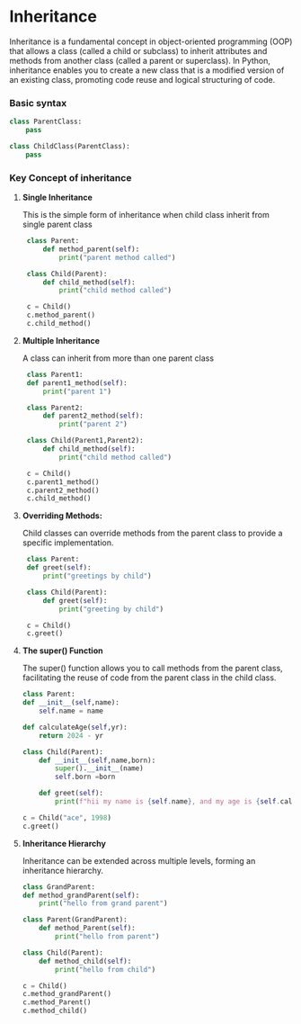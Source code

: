 # Inheritance

Inheritance is a fundamental concept in object-oriented programming (OOP) that allows a class (called a child or subclass) to inherit attributes and methods from another class (called a parent or superclass). In Python, inheritance enables you to create a new class that is a modified version of an existing class, promoting code reuse and logical structuring of code.

### Basic syntax

```python
class ParentClass:
    pass

class ChildClass(ParentClass):
    pass
```

### Key Concept of inheritance

1. **Single Inheritance**

   This is the simple form of inheritance when child class inherit from single parent class

   ```python
    class Parent:
        def method_parent(self):
            print("parent method called")

    class Child(Parent):
        def child_method(self):
            print("child method called")

    c = Child()
    c.method_parent()
    c.child_method()
   ```

2. **Multiple Inheritance**

   A class can inherit from more than one parent class

   ```python
    class Parent1:
    def parent1_method(self):
        print("parent 1")

    class Parent2:
        def parent2_method(self):
            print("parent 2")

    class Child(Parent1,Parent2):
        def child_method(self):
            print("child method called")

    c = Child()
    c.parent1_method()
    c.parent2_method()
    c.child_method()
   ```

3. **Overriding Methods:**

   Child classes can override methods from the parent class to provide a specific implementation.

   ```python
    class Parent:
    def greet(self):
        print("greetings by child")

    class Child(Parent):
        def greet(self):
            print("greeting by child")

    c = Child()
    c.greet()
   ```

4. **The super() Function**

   The super() function allows you to call methods from the parent class, facilitating the reuse of code from the parent class in the child class.

   ```python
   class Parent:
   def __init__(self,name):
       self.name = name

   def calculateAge(self,yr):
       return 2024 - yr

   class Child(Parent):
       def __init__(self,name,born):
           super().__init__(name)
           self.born =born

       def greet(self):
           print(f"hii my name is {self.name}, and my age is {self.calculateAge(self.born)}")

   c = Child("ace", 1998)
   c.greet()

   ```

5. **Inheritance Hierarchy**

   Inheritance can be extended across multiple levels, forming an inheritance hierarchy.

   ```python
   class GrandParent:
   def method_grandParent(self):
       print("hello from grand parent")

   class Parent(GrandParent):
       def method_Parent(self):
           print("hello from parent")

   class Child(Parent):
       def method_child(self):
           print("hello from child")

   c = Child()
   c.method_grandParent()
   c.method_Parent()
   c.method_child()
   ```
